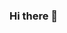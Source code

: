 ### Hi there 👋

<!--
**SkorokhodovSemen/SkorokhodovSemen** is a ✨ _special_ ✨ repository because its `README.md` (this file) appears on your GitHub profile.
![gif-hello](https://github.com/SkorokhodovSemen/SkorokhodovSemen/assets/80544964/93a2d289-4194-4fd3-82f0-8542999fd046)

Here are some ideas to get you started:
- 👋 Hi, I’m Skorokhodov Semen
- 🌱 I’m currently learning:
  Java
  Spring Framework
- 📫 How to reach me: 
Telegram @skorokhodovsemen
-->
